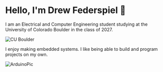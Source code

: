 # Hello, I'm Drew Federspiel 👋
 I am an Electrical and Computer Engineering student studying at the University of Colorado Boulder in the class of 2027. 
 
 ![CU Boulder](https://cubuffs.com/images/2004/3/15/NRJOTKEWMFPEKJK.20040315193610.jpg)

I enjoy making embedded systems. I like being able to build and program projects on my own.

![ArduinoPic](https://www.thegeekpub.com/wp-content/uploads/2019/01/Arduino-Traffic-Light-Project-0001-hero-scaled-1.jpg)


<!--
**drewJfed/drewJfed** is a ✨ _special_ ✨ repository because its `README.md` (this file) appears on your GitHub profile.

Here are some ideas to get you started:

- 🔭 I’m currently working on ...
- 🌱 I’m currently learning ...
- 👯 I’m looking to collaborate on ...
- 🤔 I’m looking for help with ...
- 💬 Ask me about ...
- 📫 How to reach me: ...
- 😄 Pronouns: ...
- ⚡ Fun fact: ...
-->
